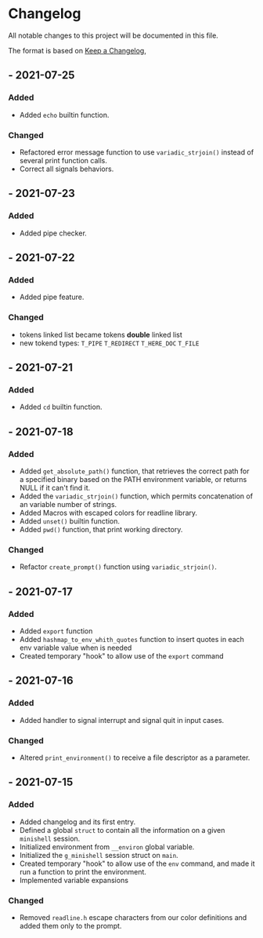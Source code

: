 # Changelog
All notable changes to this project will be documented in this file.

The format is based on [Keep a Changelog](https://keepachangelog.com/en/1.0.0/),

## - 2021-07-25
### Added
- Added `echo` builtin function.

### Changed
- Refactored error message function to use `variadic_strjoin()` instead of several print function calls.
- Correct all signals behaviors.

## - 2021-07-23
### Added
- Added pipe checker.

## - 2021-07-22
### Added
- Added pipe feature.

### Changed
- tokens linked list became tokens **double** linked list
- new tokend types: `T_PIPE` `T_REDIRECT` `T_HERE_DOC` `T_FILE`

## - 2021-07-21
### Added
- Added `cd` builtin function.

## - 2021-07-18
### Added
- Added `get_absolute_path()` function, that retrieves the correct path for a specified binary based on the PATH environment variable, or returns NULL if it can't find it.
- Added the `variadic_strjoin()` function, which permits concatenation of an variable number of strings.
- Added Macros with escaped colors for readline library.
- Added `unset()` builtin function.
- Added	`pwd()` function, that print working directory.

### Changed
- Refactor `create_prompt()` function using `variadic_strjoin()`.

## - 2021-07-17
### Added
- Added `export` function
- Added `hashmap_to_env_whith_quotes` function to insert quotes in each env variable value when is needed
- Created temporary "hook" to allow use of the `export` command

## - 2021-07-16
### Added
- Added handler to signal interrupt and signal quit in input cases.

### Changed
- Altered `print_environment()` to receive a file descriptor as a parameter.

## - 2021-07-15
### Added
- Added changelog and its first entry.
- Defined a global `struct` to contain all the information on a given `minishell` session.
- Initialized environment from `__environ` global variable.
- Initialized the `g_minishell` session struct on `main`.
- Created temporary "hook" to allow use of the `env` command, and made it run a function to print the environment.
- Implemented variable expansions

### Changed
- Removed `readline.h` escape characters from our color definitions and added them only to the prompt.

